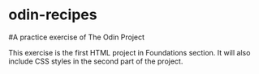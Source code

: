 # odin-recipes
#A practice exercise of The Odin Project

This exercise is the first HTML project in Foundations section. It will also include CSS styles in the second part of the project. 

